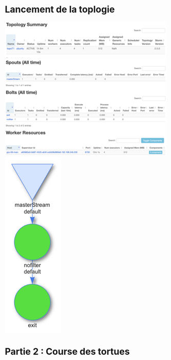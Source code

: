 # Lancement de la toplogie
![topoT1](image.png)
![topoT1-page](image-1.png)
![topoT1-visualization](image-2.png)

# Partie 2 : Course des tortues